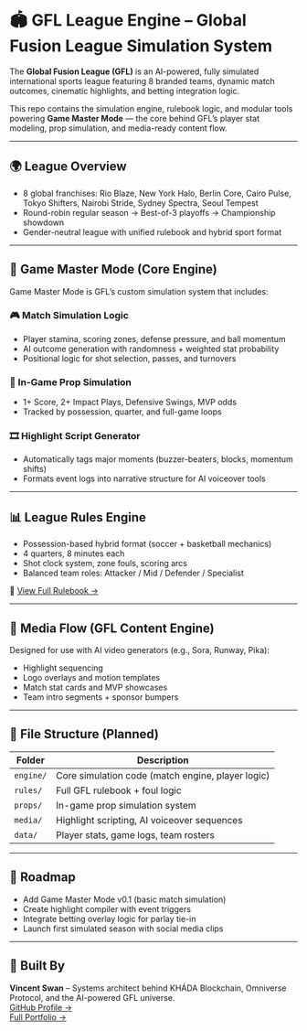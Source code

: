 # 🏟 GFL League Engine – Global Fusion League Simulation System

The **Global Fusion League (GFL)** is an AI-powered, fully simulated international sports league featuring 8 branded teams, dynamic match outcomes, cinematic highlights, and betting integration logic.

This repo contains the simulation engine, rulebook logic, and modular tools powering **Game Master Mode** — the core behind GFL’s player stat modeling, prop simulation, and media-ready content flow.

---

## 🌍 League Overview

- 8 global franchises: Rio Blaze, New York Halo, Berlin Core, Cairo Pulse, Tokyo Shifters, Nairobi Stride, Sydney Spectra, Seoul Tempest
- Round-robin regular season → Best-of-3 playoffs → Championship showdown
- Gender-neutral league with unified rulebook and hybrid sport format

---

## 🧠 Game Master Mode (Core Engine)

Game Master Mode is GFL’s custom simulation system that includes:

### 🎮 Match Simulation Logic
- Player stamina, scoring zones, defense pressure, and ball momentum
- AI outcome generation with randomness + weighted stat probability
- Positional logic for shot selection, passes, and turnovers

### 🔁 In-Game Prop Simulation
- 1+ Score, 2+ Impact Plays, Defensive Swings, MVP odds
- Tracked by possession, quarter, and full-game loops

### 🎞 Highlight Script Generator
- Automatically tags major moments (buzzer-beaters, blocks, momentum shifts)
- Formats event logs into narrative structure for AI voiceover tools

---

## 📊 League Rules Engine

- Possession-based hybrid format (soccer + basketball mechanics)
- 4 quarters, 8 minutes each
- Shot clock system, zone fouls, scoring arcs
- Balanced team roles: Attacker / Mid / Defender / Specialist

📁 [View Full Rulebook →](rules/rules.md)

---

## 🎥 Media Flow (GFL Content Engine)

Designed for use with AI video generators (e.g., Sora, Runway, Pika):

- Highlight sequencing
- Logo overlays and motion templates
- Match stat cards and MVP showcases
- Team intro segments + sponsor bumpers

---

## 🧱 File Structure (Planned)

| Folder | Description |
|--------|-------------|
| `engine/` | Core simulation code (match engine, player logic) |
| `rules/` | Full GFL rulebook + foul logic |
| `props/` | In-game prop simulation system |
| `media/` | Highlight scripting, AI voiceover sequences |
| `data/` | Player stats, game logs, team rosters |

---

## 🔮 Roadmap

- Add Game Master Mode v0.1 (basic match simulation)
- Create highlight compiler with event triggers
- Integrate betting overlay logic for parlay tie-in
- Launch first simulated season with social media clips

---

## 🧠 Built By

**Vincent Swan** – Systems architect behind KHÁDA Blockchain, Omniverse Protocol, and the AI-powered GFL universe.  
[GitHub Profile →](https://github.com/swanvin)  
[Full Portfolio →](https://github.com/swanvin/public-portfolio)
